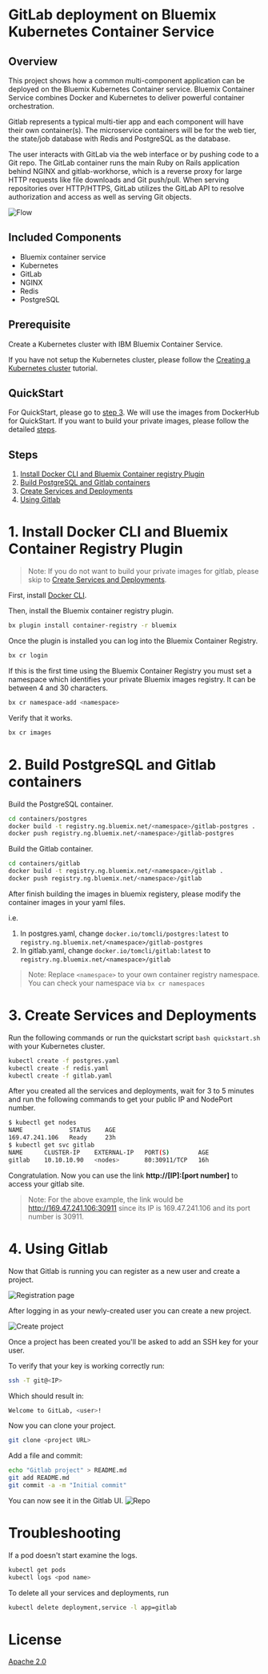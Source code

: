 # GitLab deployment on Bluemix Kubernetes Container Service

## Overview
This project shows how a common multi-component application can be deployed on the Bluemix Kubernetes Container service. Bluemix Container Service combines Docker and Kubernetes to deliver powerful container orchestration.

Gitlab represents a typical multi-tier app and each component will have their own container(s). The microservice containers will be for the web tier, the state/job database with Redis and PostgreSQL as the database.

The user interacts with GitLab via the web interface or by pushing code to a Git repo. The GitLab container runs the main Ruby on Rails application behind NGINX and gitlab-workhorse, which is a reverse proxy for large HTTP requests like file downloads and Git push/pull. When serving repositories over HTTP/HTTPS, GitLab utilizes the GitLab API to resolve authorization and access as well as serving Git objects.

![Flow](images/gitlab_container.png)

## Included Components
- Bluemix container service
- Kubernetes
- GitLab
- NGINX
- Redis
- PostgreSQL

## Prerequisite

Create a Kubernetes cluster with IBM Bluemix Container Service. 

If you have not setup the Kubernetes cluster, please follow the [Creating a Kubernetes cluster](https://github.com/IBM/container-journey-template) tutorial.

## QuickStart

For QuickStart, please go to [step 3](#3-create-services-and-deployments). We will use the images from DockerHub for QuickStart. If you want to build your private images, please follow the detailed [steps](#steps).


## Steps

1. [Install Docker CLI and Bluemix Container registry Plugin](#1-install-docker-cli-and-bluemix-container-registry-plugin)
2. [Build PostgreSQL and Gitlab containers](#2-build-postgresql-and-gitlab-containers)
3. [Create Services and Deployments](#3-create-services-and-deployments)
4. [Using Gitlab](#4-using-gitlab)

# 1. Install Docker CLI and Bluemix Container Registry Plugin

> Note: If you do not want to build your private images for gitlab, please skip to [Create Services and Deployments](#3-create-services-and-deployments).

First, install [Docker CLI](https://www.docker.com/community-edition#/download).

Then, install the Bluemix container registry plugin.

```bash
bx plugin install container-registry -r bluemix
```

Once the plugin is installed you can log into the Bluemix Container Registry.

```bash
bx cr login
```

If this is the first time using the Bluemix Container Registry you must set a namespace which identifies your private Bluemix images registry. It can be between 4 and 30 characters.

```bash
bx cr namespace-add <namespace>
```

Verify that it works.

```bash
bx cr images
```


# 2. Build PostgreSQL and Gitlab containers

Build the PostgreSQL container.

```bash
cd containers/postgres
docker build -t registry.ng.bluemix.net/<namespace>/gitlab-postgres .
docker push registry.ng.bluemix.net/<namespace>/gitlab-postgres
```

Build the Gitlab container.

```bash
cd containers/gitlab
docker build -t registry.ng.bluemix.net/<namespace>/gitlab .
docker push registry.ng.bluemix.net/<namespace>/gitlab
```


After finish building the images in bluemix registery, please modify the container images in your yaml files. 

i.e. 
1. In postgres.yaml, change `docker.io/tomcli/postgres:latest` to `registry.ng.bluemix.net/<namespace>/gitlab-postgres`
2. In gitlab.yaml, change `docker.io/tomcli/gitlab:latest` to `registry.ng.bluemix.net/<namespace>/gitlab`

> Note: Replace `<namespace>` to your own container registry namespace. You can check your namespace via `bx cr namespaces`

# 3. Create Services and Deployments

Run the following commands or run the quickstart script `bash quickstart.sh` with your Kubernetes cluster.

```bash
kubectl create -f postgres.yaml
kubectl create -f redis.yaml
kubectl create -f gitlab.yaml
```
After you created all the services and deployments, wait for 3 to 5 minutes and run the following commands to get your public IP and NodePort number.

```bash
$ kubectl get nodes
NAME             STATUS    AGE
169.47.241.106   Ready     23h
$ kubectl get svc gitlab
NAME      CLUSTER-IP    EXTERNAL-IP   PORT(S)        AGE
gitlab    10.10.10.90   <nodes>       80:30911/TCP   16h
```

Congratulation. Now you can use the link **http://[IP]:[port number]** to access your gitlab site.

> Note: For the above example, the link would be http://169.47.241.106:30911  since its IP is 169.47.241.106 and its port number is 30911. 


# 4. Using Gitlab
Now that Gitlab is running you can register as a new user and create a project.

![Registration page](images/register.png)


After logging in as your newly-created user you can create a new project.

![Create project](images/new_project.png)

Once a project has been created you'll be asked to add an SSH key for your user.

To verify that your key is working correctly run:

```bash
ssh -T git@<IP>
```

Which should result in:

```bash
Welcome to GitLab, <user>!
```

Now you can clone your project.
```bash
git clone <project URL>
```

Add a file and commit:
```bash
echo "Gitlab project" > README.md
git add README.md
git commit -a -m "Initial commit"
```

You can now see it in the Gitlab UI.
![Repo](images/first_commit.png)

# Troubleshooting
If a pod doesn't start examine the logs.
```bash
kubectl get pods
kubectl logs <pod name>
```


To delete all your services and deployments, run

```bash
kubectl delete deployment,service -l app=gitlab
```

# License
[Apache 2.0](LICENSE.txt)
